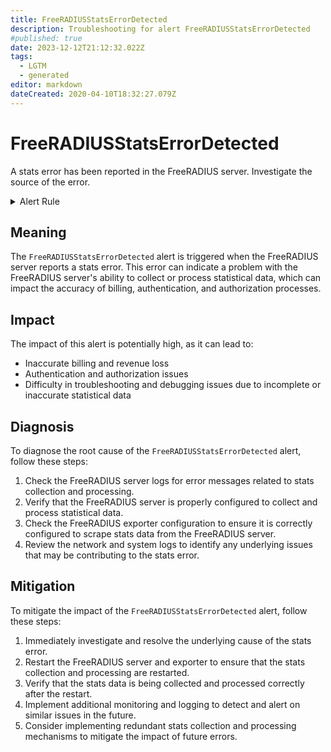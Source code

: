 ```yaml
---
title: FreeRADIUSStatsErrorDetected
description: Troubleshooting for alert FreeRADIUSStatsErrorDetected
#published: true
date: 2023-12-12T21:12:32.022Z
tags: 
  - LGTM
  - generated
editor: markdown
dateCreated: 2020-04-10T18:32:27.079Z
---
```


# FreeRADIUSStatsErrorDetected

A stats error has been reported in the FreeRADIUS server. Investigate the source of the error.

<details>
  <summary>Alert Rule</summary>

{{% rule "freeradius/freeradius-exporter.yml" "FreeRADIUSStatsErrorDetected" %}}

{{% comment %}}

```yaml
alert: FreeRADIUSStatsErrorDetected
expr: freeradius_stats_error == 1
for: 5m
labels:
    severity: warning
annotations:
    summary: Stats Error Detected
    description: A stats error has been reported in the FreeRADIUS server. Investigate the source of the error.
    runbook: https://srerun.github.io/prometheus-alerts/runbooks/freeradius-exporter/freeradiusstatserrordetected/

```

{{% /comment %}}

</details>


## Meaning

The `FreeRADIUSStatsErrorDetected` alert is triggered when the FreeRADIUS server reports a stats error. This error can indicate a problem with the FreeRADIUS server's ability to collect or process statistical data, which can impact the accuracy of billing, authentication, and authorization processes.

## Impact

The impact of this alert is potentially high, as it can lead to:

* Inaccurate billing and revenue loss
* Authentication and authorization issues
* Difficulty in troubleshooting and debugging issues due to incomplete or inaccurate statistical data

## Diagnosis

To diagnose the root cause of the `FreeRADIUSStatsErrorDetected` alert, follow these steps:

1. Check the FreeRADIUS server logs for error messages related to stats collection and processing.
2. Verify that the FreeRADIUS server is properly configured to collect and process statistical data.
3. Check the FreeRADIUS exporter configuration to ensure it is correctly configured to scrape stats data from the FreeRADIUS server.
4. Review the network and system logs to identify any underlying issues that may be contributing to the stats error.

## Mitigation

To mitigate the impact of the `FreeRADIUSStatsErrorDetected` alert, follow these steps:

1. Immediately investigate and resolve the underlying cause of the stats error.
2. Restart the FreeRADIUS server and exporter to ensure that the stats collection and processing are restarted.
3. Verify that the stats data is being collected and processed correctly after the restart.
4. Implement additional monitoring and logging to detect and alert on similar issues in the future.
5. Consider implementing redundant stats collection and processing mechanisms to mitigate the impact of future errors.